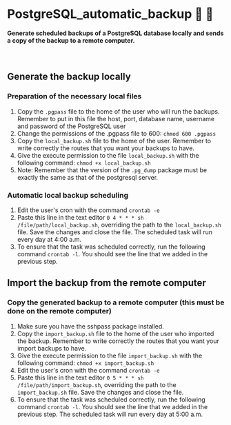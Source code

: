 # PostgreSQL_automatic_backup 🐘 🐧
**Generate scheduled backups of a PostgreSQL database locally and sends a copy of the backup to a remote computer.**
<br>
<br>
<br>
## Generate the backup locally
### Preparation of the necessary local files
1. Copy the `.pgpass` file to the home of the user who will run the backups. Remember to put in this file the host, port, database name, username and password of the PostgreSQL user
2. Change the permissions of the .pgpass file to 600: `chmod 600 .pgpass`
3. Copy the `local_backup.sh` file to the home of the user. Remember to write correctly the routes that you want your backups to have.
4. Give the execute permission to the file `local_backup.sh` with the following command: `chmod +x local_backup.sh`
5. Note: Remember that the version of the `.pg_dump` package must be exactly the same as that of the postgresql server.
### Automatic local backup scheduling
1. Edit the user's cron with the command `crontab -e` 
2. Paste this line in the text editor `0 4 * * * sh /file/path/local_backup.sh`, overriding the path to the `local_backup.sh` file. Save the changes and close the file. The scheduled task will run every day at 4:00 a.m.
3. To ensure that the task was scheduled correctly, run the following command `crontab -l`. You should see the line that we added in the previous step.
## Import the backup from the remote computer
### Copy the generated backup to a remote computer (this must be done on the remote computer)
1. Make sure you have the sshpass package installed.
2. Copy the `import_backup.sh` file to the home of the user who imported the backup. Remember to write correctly the routes that you want your import backups to have.
3. Give the execute permission to the file `import_backup.sh` with the following command: `chmod +x import_backup.sh`
4. Edit the user's cron with the command `crontab -e`
5. Paste this line in the text editor `0 5 * * * sh /file/path/import_backup.sh`, overriding the path to the `import_backup.sh` file. Save the changes and close the file.
6. To ensure that the task was scheduled correctly, run the following command `crontab -l`. You should see the line that we added in the previous step. The scheduled task will run every day at 5:00 a.m.
